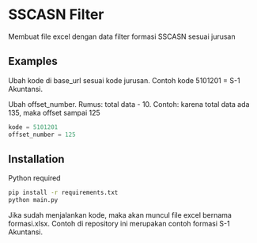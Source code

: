 
# SSCASN Filter

Membuat file excel dengan data filter formasi SSCASN sesuai jurusan 




## Examples

Ubah kode di base_url sesuai kode jurusan. Contoh kode 5101201 = S-1 Akuntansi. 

Ubah offset_number. Rumus: total data - 10. Contoh: karena total data ada 135, maka offset sampai 125


```python
kode = 5101201
offset_number = 125
```


## Installation

Python required

```bash
pip install -r requirements.txt
python main.py   
```

Jika sudah menjalankan kode, maka akan muncul file excel bernama formasi.xlsx. Contoh di repository ini merupakan contoh formasi S-1 Akuntansi. 


    
